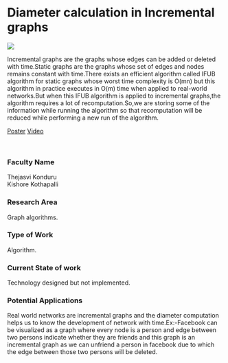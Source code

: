 # Diameter calculation in Incremental graphs

![](https://i.imgur.com/gcA69qE.png)

Incremental graphs are the graphs whose edges can be added or deleted with time.Static graphs are the graphs whose set of edges and nodes remains constant with time.There exists an efficient algorithm called IFUB algorithm for static graphs whose worst time complexity is O(mn) but this algorithm in practice executes in O(m) time when applied to real-world networks.But when this IFUB algorithm is applied to incremental graphs,the algorithm requires a lot of recomputation.So,we are storing some of the information while running the algorithm so that recomputation will be reduced while performing a new run of the algorithm.

[Poster](04.%20Diameter%20calculation%20in%20Incremental%20graphs.pdf)
[Video](https://youtu.be/jgDIf2c73-I)

<br>


### Faculty Name

Thejasvi Konduru<br>
Kishore Kothapalli


### Research Area

Graph algorithms.


### Type of Work

Algorithm.


### Current State of work

Technology designed but not implemented.


### Potential Applications

Real world networks are incremental graphs and the diameter computation helps us to know the development of network with time.Ex:-Facebook can be visualized as a graph where every node is a person and edge between two persons indicate whether they are friends and this graph is an incremental graph as we can unfriend a person in facebook due to which the edge between those two persons will be deleted.
